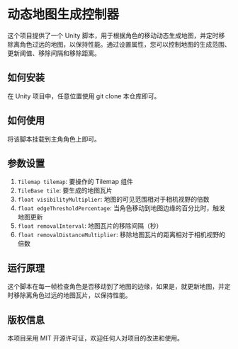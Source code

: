 # 动态地图生成控制器

这个项目提供了一个 Unity 脚本，用于根据角色的移动动态生成地图，并定时移除离角色过远的地图，以保持性能。通过设置属性，您可以控制地图的生成范围、更新阈值、移除间隔和移除距离。

## 如何安装

在 Unity 项目中，任意位置使用 git clone 本仓库即可。

## 如何使用

将该脚本挂载到主角角色上即可。

## 参数设置

1. `Tilemap tilemap`: 要操作的 Tilemap 组件
2. `TileBase tile`: 要生成的地图瓦片
3. `float visibilityMultiplier`: 地图的可见范围相对于相机视野的倍数
4. `float edgeThresholdPercentage`: 当角色移动到地图边缘的百分比时，触发地图更新
5. `float removalInterval`: 地图瓦片的移除间隔（秒）
6. `float removalDistanceMultiplier`: 移除地图瓦片的距离相对于相机视野的倍数

## 运行原理

这个脚本在每一帧检查角色是否移动到了地图的边缘，如果是，就更新地图，并定时移除离角色过远的地图瓦片，以保持性能。

## 版权信息

本项目采用 MIT 开源许可证，欢迎任何人对项目的改进和使用。
